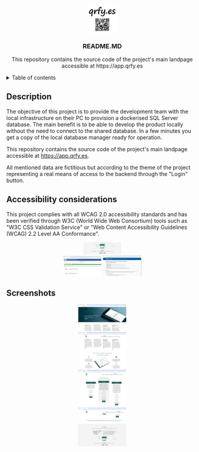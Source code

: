 <!-- PROJECT LOGO -->
<br />
<div align="center">
  <img src="images/qrfy.jpg" style="display: block;  margin-left: auto;  margin-right: auto;  width: 15%;">
  <h3 align="center">README.MD</h3>

  <p align="center">
    This repository contains the source code of the project's main landpage accessible at https://app.qrfy.es
    <br />
  </p>
</div>

<!-- TABLE OF CONTENTS -->
<details>
  <summary>Table of contents</summary>
  <ol>
    <li><a href="#description">Description</a></li>
    <li><a href="#accessibility">Accessibility considerations</a></li>
    <li><a href="#screenshots">Screenshots</a></li>
  </ol>
</details>


<!-- DESCRIPTION -->
## Description
<div id="description"></div>

The objective of this project is to provide the development team with the local infrastructure on their PC to provision a dockerised SQL Server database. The main benefit is to be able to develop the product locally without the need to connect to the shared database. In a few minutes you get a copy of the local database manager ready for operation.

This repository contains the source code of the project's main landpage accessible at https://app.qrfy.es.

All mentioned data are fictitious but according to the theme of the project representing a real means of access to the backend through the "Login" button.

<!-- ACCESSIBILITY -->
## Accessibility considerations
<div id="accessibility"></div>

This project complies with all WCAG 2.0 accessibility standards and has been verified through W3C (World Wide Web Consortium) tools such as "W3C CSS Validation Service" or "Web Content Accessibility Guidelines (WCAG) 2.2 Level AA Conformance".

<div id="block" align="center">
    <div class="inline-block" style="display: inline-block; width: 20%">
        <img src="images/wacg-1.png">
    </div>
    <br>
    <div class="inline-block" style="display: inline-block; width: 20%">
        <img src="images/wacg-2.png">
    </div>
    <div class="inline-block" style="display: inline-block; width: 20%">
        <img src="images/wacg-3.png">
    </div>
</div>


<!-- SCREENSHOTS -->
## Screenshots
<div id="screenshots"></div>

<div id="block" align="center">
    <div class="inline-block" style="display: inline-block; width: 25%">
        <img src="images/landingpage-1.png">
    </div>
    <br>
    <div class="inline-block" style="display: inline-block; width: 25%">
        <img src="images/landingpage-2.png">
    </div>
    <br>
    <div class="inline-block" style="display: inline-block; width: 25%">
        <img src="images/landingpage-3.png">
    </div>
    <br>
    <div class="inline-block" style="display: inline-block; width: 25%">
        <img src="images/landingpage-4.png">
    </div>
</div>

